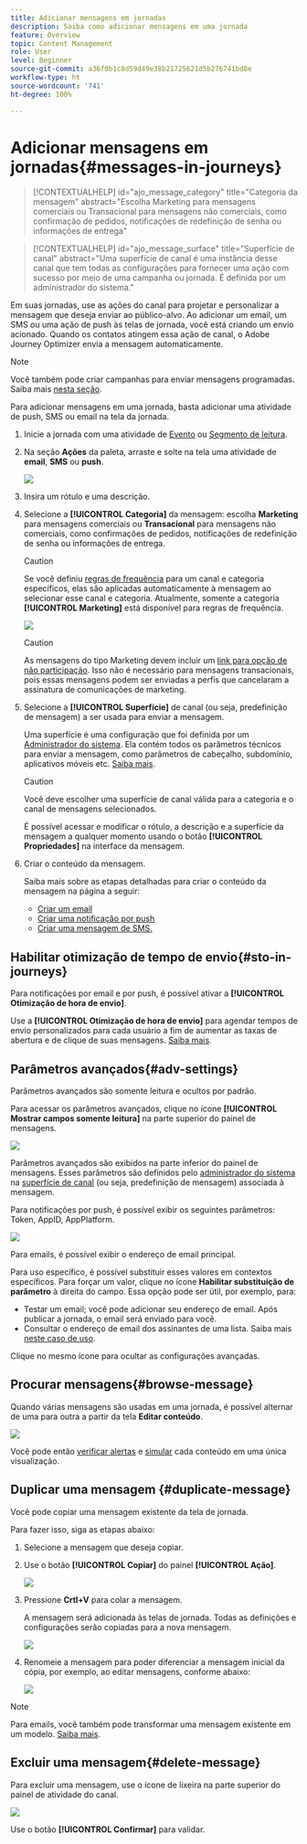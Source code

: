 ```yaml
---
title: Adicionar mensagens em jornadas
description: Saiba como adicionar mensagens em uma jornada
feature: Overview
topic: Content Management
role: User
level: Beginner
source-git-commit: a36f0b1c8d59d49e38b21725621d5b276741bd8e
workflow-type: ht
source-wordcount: '741'
ht-degree: 100%

---
```



# Adicionar mensagens em jornadas{#messages-in-journeys}

>[!CONTEXTUALHELP]
>id="ajo_message_category"
>title="Categoria da mensagem"
>abstract="Escolha Marketing para mensagens comerciais ou Transacional para mensagens não comerciais, como confirmação de pedidos, notificações de redefinição de senha ou informações de entrega"

>[!CONTEXTUALHELP]
>id="ajo_message_surface"
>title="Superfície de canal"
>abstract="Uma superfície de canal é uma instância desse canal que tem todas as configurações para fornecer uma ação com sucesso por meio de uma campanha ou jornada. É definida por um administrador do sistema."

Em suas jornadas, use as ações do canal para projetar e personalizar a mensagem que deseja enviar ao público-alvo. Ao adicionar um email, um SMS ou uma ação de push às telas de jornada, você está criando um envio acionado. Quando os contatos atingem essa ação de canal, o Adobe Journey Optimizer envia a mensagem automaticamente.


>[!NOTE]
>Você também pode criar campanhas para enviar mensagens programadas. Saiba mais [nesta seção](../campaigns/get-started-with-campaigns.md).


Para adicionar mensagens em uma jornada, basta adicionar uma atividade de push, SMS ou email na tela da jornada.

1. Inicie a jornada com uma atividade de [Evento](../building-journeys/general-events.md) ou [Segmento de leitura](../building-journeys/read-segment.md).

1. Na seção **Ações** da paleta, arraste e solte na tela uma atividade de **email**, **SMS** ou **push**.

   ![](assets/add-a-message.png)

1. Insira um rótulo e uma descrição.

1. Selecione a **[!UICONTROL Categoria]** da mensagem: escolha **Marketing** para mensagens comerciais ou **Transacional** para mensagens não comerciais, como confirmações de pedidos, notificações de redefinição de senha ou informações de entrega.

   >[!CAUTION]
   >
   >Se você definiu [regras de frequência](../configuration/frequency-rules.md) para um canal e categoria específicos, elas são aplicadas automaticamente à mensagem ao selecionar esse canal e categoria. Atualmente, somente a categoria **[!UICONTROL Marketing]** está disponível para regras de frequência.

   ![](assets/inline-message-category.png)

   >[!CAUTION]
   >
   >As mensagens do tipo Marketing devem incluir um [link para opção de não participação](../messages/consent.md#opt-out-management). Isso não é necessário para mensagens transacionais, pois essas mensagens podem ser enviadas a perfis que cancelaram a assinatura de comunicações de marketing.

1. Selecione a **[!UICONTROL Superfície]** de canal (ou seja, predefinição de mensagem) a ser usada para enviar a mensagem.

   Uma superfície é uma configuração que foi definida por um [Administrador do sistema](../start/path/administrator.md). Ela contém todos os parâmetros técnicos para enviar a mensagem, como parâmetros de cabeçalho, subdomínio, aplicativos móveis etc. [Saiba mais](../configuration/channel-surfaces.md).

   >[!CAUTION]
   >
   >Você deve escolher uma superfície de canal válida para a categoria e o canal de mensagens selecionados.

   É possível acessar e modificar o rótulo, a descrição e a superfície da mensagem a qualquer momento usando o botão **[!UICONTROL Propriedades]** na interface da mensagem.

1. Criar o conteúdo da mensagem.

   Saiba mais sobre as etapas detalhadas para criar o conteúdo da mensagem na página a seguir:

   * [Criar um email](create-email.md)
   * [Criar uma notificação por push](create-push.md)
   * [Criar uma mensagem de SMS.](create-sms.md)

## Habilitar otimização de tempo de envio{#sto-in-journeys}

Para notificações por email e por push, é possível ativar a **[!UICONTROL Otimização de hora de envio]**.

Use a **[!UICONTROL Otimização de hora de envio]** para agendar tempos de envio personalizados para cada usuário a fim de aumentar as taxas de abertura e de clique de suas mensagens. [Saiba mais](../messages/send-time-optimization.md).

## Parâmetros avançados{#adv-settings}

Parâmetros avançados são somente leitura e ocultos por padrão.

Para acessar os parâmetros avançados, clique no ícone **[!UICONTROL Mostrar campos somente leitura]** na parte superior do painel de mensagens.

![](assets/show-read-only.png)

Parâmetros avançados são exibidos na parte inferior do painel de mensagens. Esses parâmetros são definidos pelo [administrador do sistema](../start/path/administrator.md) na [superfície de canal](../configuration/channel-surfaces.md) (ou seja, predefinição de mensagem) associada à mensagem.

Para notificações por push, é possível exibir os seguintes parâmetros: Token, AppID, AppPlatform.

![](assets/push-adv-parameters.png)

Para emails, é possível exibir o endereço de email principal.

Para uso específico, é possível substituir esses valores em contextos específicos. Para forçar um valor, clique no ícone **Habilitar substituição de parâmetro** à direita do campo. Essa opção pode ser útil, por exemplo, para:

* Testar um email; você pode adicionar seu endereço de email. Após publicar a jornada, o email será enviado para você.
* Consultar o endereço de email dos assinantes de uma lista. Saiba mais [neste caso de uso](../building-journeys/message-to-subscribers-uc.md).

Clique no mesmo ícone para ocultar as configurações avançadas.

## Procurar mensagens{#browse-message}

Quando várias mensagens são usadas em uma jornada, é possível alternar de uma para outra a partir da tela **Editar conteúdo**.

![](assets/inline-messages-multi-content.png)

Você pode então [verificar alertas](alerts.md) e [simular](../design/preview.md) cada conteúdo em uma única visualização.

## Duplicar uma mensagem {#duplicate-message}

Você pode copiar uma mensagem existente da tela de jornada.

Para fazer isso, siga as etapas abaixo:

1. Selecione a mensagem que deseja copiar.

1. Use o botão **[!UICONTROL Copiar]** do painel **[!UICONTROL Ação]**.

   ![](assets/message-duplicate.png)

1. Pressione **Crtl+V** para colar a mensagem.

   A mensagem será adicionada às telas de jornada. Todas as definições e configurações serão copiadas para a nova mensagem.

   ![](assets/message-duplicated.png)

1. Renomeie a mensagem para poder diferenciar a mensagem inicial da cópia, por exemplo, ao editar mensagens, conforme abaixo:

   ![](assets/multi-message.png)


>[!NOTE]
>
>Para emails, você também pode transformar uma mensagem existente em um modelo. [Saiba mais](../design/email-templates.md).

## Excluir uma mensagem{#delete-message}

Para excluir uma mensagem, use o ícone de lixeira na parte superior do painel de atividade do canal.

![](assets/delete-message.png)

Use o botão **[!UICONTROL Confirmar]** para validar.
